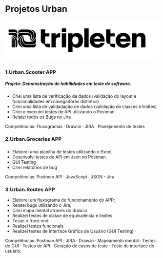 # Projetos Urban

<img src="Imagens\tt2.jpg">

### 1.Urban.Scooter APP

##### Projeto: Demonstração de habilidades em teste de software.
- Criei uma lista de verificação de dados (validação do layout e funcionalidades em navegadores distintos)
- Criei uma lista de validadação de dados (validação de classes e limites)
- Criei e executei testes de API utilizando o Postman
- Relatei todos os Bugs no Jira

Competências: Fluxogramas · Draw.io · JIRA · Planejamento de testes

### 2.Urban.Groceries APP

##### 
- Elaborei uma planilha de testes utilizando o Excel;
- Desenvolvi testes de API em Json no Postman.
- GUI Testing
- Criei relatórios de bug
  
Competências: Postman API · JavaScript · JSON - Jira


### 3.Urban.Routes APP

- Elaborei um fluxograma de funcionamento do APP;
- Relatei bugs utilizando o Jira;
- Criei mapa mental através do draw.io
- Realizei testes de classe de equivalência e limites
- Testei o front-end
- Realizei testes funcionais
- Realizei testes de Interface Gráfica de Usuário (GUI Testing)
  
Competências: Postman API · JIRA · Draw.io · Mapeamento mental · Testes de GUI · Testes de API · Geração de casos de teste · Teste de interface do usuário.